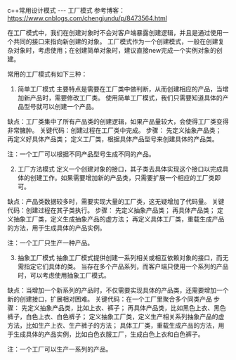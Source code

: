 c++常用设计模式  --- 工厂模式
参考博客：https://www.cnblogs.com/chengjundu/p/8473564.html

在工厂模式中，我们在创建对象时不会对客户端暴露创建逻辑，并且是通过使用一个共同的接口来指向新创建的对象。
工厂模式作为一个创建模式，一般在创建复杂对象时，考虑使用；在创建简单对象时，建议直接new完成一个实例对象的创建。

常用的工厂模式有如下三种：

1. 简单工厂模式
主要特点是需要在工厂类中做判断，从而创建相应的产品，当增加新产品时，需要修改工厂类。
使用简单工厂模式，我们只需要知道具体的产品型号就可以创建一个产品。

缺点：工厂类集中了所有产品类的创建逻辑，如果产品量较大，会使得工厂类变得非常臃肿。
关键代码：创建过程在工厂类中完成。
步骤：
    先定义抽象产品类；
    再定义好具体产品类；
    定义工厂类，根据具体产品型号来创建具体的产品类。

注：一个工厂可以根据不同产品型号生成不同的产品。


2. 工厂方法模式
定义一个创建对象的接口，其子类去具体实现这个接口以完成具体的创建工作。如果需要增加新的产品类，只需要扩展一个相应的工厂类即可。

缺点：产品类数据较多时，需要实现大量的工厂类，这无疑增加了代码量。
关键代码：创建过程在其子类执行。
步骤：
    先定义抽象产品类；
    再具体产品类；
    定义抽象工厂类，定义生成抽象产品的虚方法；
    再定义具体工厂类，重载生成产品的方法，用于生成具体的产品实例。

注：一个工厂只生产一种产品。


3. 抽象工厂模式
抽象工厂模式提供创建一系列相关或相互依赖对象的接口，而无需指定它们具体的类。
当存在多个产品系列，而客户端只使用一个系列的产品时，可以考虑使用抽象工厂模式。

缺点：当增加一个新系列的产品时，不仅需要实现具体的产品类，还需要增加一个新的创建接口，扩展相对困难。
关键代码：在一个工厂里聚合多个同类产品
步骤：
    先定义抽象产品类，比如上衣、裤子；
    再具体产品类，比如黑色上衣、黑色裤子，白色上衣、白色裤子；
    定义抽象工厂类，定义生产相关系列抽象产品的虚方法，比如生产上衣、生产裤子的方法；
    具体工厂类，重载生成产品的方法，用于生成具体的产品实例，比如白色衣服工厂，生成白色上衣和白色裤子。

注：一个工厂可以生产一系列的产品。